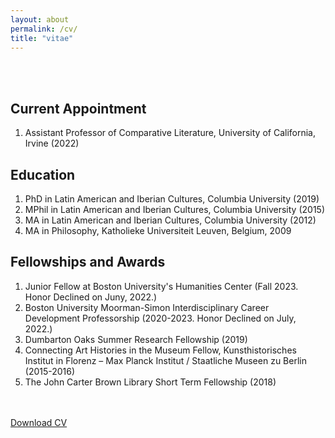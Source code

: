 ```yaml
---
layout: about
permalink: /cv/
title: "vitae"
---
```


<br>
<br>

## Current Appointment
<ol class="fa-ul">
  <li><span class="fa-li"><i class="fa fa-user-circle"></i></span>Assistant Professor of Comparative Literature, University of California, Irvine (2022)</li>
</ol>

## Education 
<ol class="fa-ul">
  <li><span class="fa-li"><i class="fa fa-graduation-cap"></i></span>PhD in Latin American and Iberian Cultures, Columbia University (2019)</li>
  <li><span class="fa-li"><i class="fa fa-graduation-cap"></i></span>MPhil in Latin American and Iberian Cultures, Columbia University (2015)</li>  
  <li><span class="fa-li"><i class="fa fa-graduation-cap"></i></span>MA in Latin American and Iberian Cultures, Columbia University (2012)</li>
    <li><span class="fa-li"><i class="fa fa-graduation-cap"></i></span>MA in Philosophy, Katholieke Universiteit Leuven, Belgium, 2009</li>
</ol>

## Fellowships and Awards 
<ol class="fa-ul">
  <li><span class="fa-li"><i class="fa fa-university"></i></span>Junior Fellow at Boston University's Humanities Center (Fall 2023. Honor Declined on Juny, 2022.)</li>
  <li><span class="fa-li"><i class="fa fa-university"></i></span>Boston University Moorman-Simon Interdisciplinary Career Development Professorship (2020-2023. Honor Declined on July, 2022.)</li>
  <li><span class="fa-li"><i class="fa fa-university"></i></span>Dumbarton Oaks Summer Research Fellowship (2019)</li>  
  <li><span class="fa-li"><i class="fa fa-university"></i></span>Connecting Art Histories in the Museum Fellow, Kunsthistorisches Institut in Florenz – Max Planck Institut / Staatliche Museen zu Berlin (2015-2016)</li>
    <li><span class="fa-li"><i class="fa fa-university"></i></span>The John Carter Brown Library Short Term Fellowship (2018)</li>
</ol>

<br>
<br>
<div class="ph3">
   <a class="f6 link dim ba ph3 pv2 mb2 dib black" href="/assets/CV-dhc-06-2022.pdf">Download CV</a>
</div>
